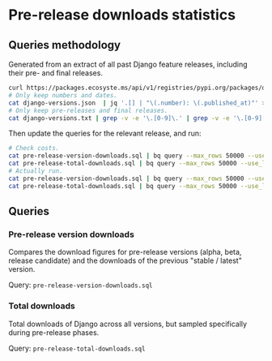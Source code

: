 # Pre-release downloads statistics

## Queries methodology

Generated from an extract of all past Django feature releases, including their pre- and final releases.

```bash
curl https://packages.ecosyste.ms/api/v1/registries/pypi.org/packages/django/versions\?per_page\=500 > django-versions.json
# Only keep numbers and dates.
cat django-versions.json  | jq '.[] | "\(.number): \(.published_at)"' > django-versions.txt
# Only keep pre-releases and final releases.
cat django-versions.txt | grep -v -e '\.[0-9]\.' | grep -v -e '\.[0-9][0-9]\.' | grep -v -e '[bc]' > django-pre-releases.txt
```

Then update the queries for the relevant release, and run:

```bash
# Check costs.
cat pre-release-version-downloads.sql | bq query --max_rows 50000 --use_legacy_sql=false --dry_run 2>&1 | grep -o '[0-9]\+' | awk '{printf "%.2f GB\n", $1/1024/1024/1024}'
cat pre-release-total-downloads.sql | bq query --max_rows 50000 --use_legacy_sql=false --dry_run 2>&1 | grep -o '[0-9]\+' | awk '{printf "%.2f GB\n", $1/1024/1024/1024}'
# Actually run.
cat pre-release-version-downloads.sql | bq query --max_rows 50000 --use_legacy_sql=false --format=csv >> pre-release-version-downloads.csv
cat pre-release-total-downloads.sql | bq query --max_rows 50000 --use_legacy_sql=false --format=csv >> pre-release-total-downloads.csv
```

## Queries

### Pre-release version downloads

Compares the download figures for pre-release versions (alpha, beta, release candidate) and the downloads of the previous "stable / latest" version.

Query: `pre-release-version-downloads.sql`

### Total downloads

Total downloads of Django across all versions, but sampled specifically during pre-release phases.

Query: `pre-release-total-downloads.sql`
